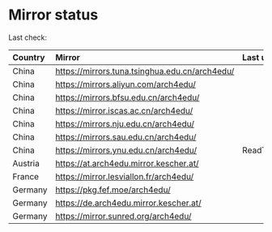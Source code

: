 <script src="./time.js"></script>
# Mirror status
Last check: <script type="text/javascript">localize(1692393242.1032937);</script>

|Country|Mirror|Last update|
|:------|:-----|:----------|
|China|https://mirrors.tuna.tsinghua.edu.cn/arch4edu/|<script type="text/javascript">localize(1692342836);</script>|
|China|https://mirrors.aliyun.com/arch4edu/|<script type="text/javascript">localize(1692342836);</script>|
|China|https://mirrors.bfsu.edu.cn/arch4edu/|<script type="text/javascript">localize(1692342836);</script>|
|China|https://mirror.iscas.ac.cn/arch4edu/|<script type="text/javascript">localize(1692342836);</script>|
|China|https://mirrors.nju.edu.cn/arch4edu/|<script type="text/javascript">localize(1692296975);</script>|
|China|https://mirrors.sau.edu.cn/arch4edu/|<script type="text/javascript">localize(1692342836);</script>|
|China|https://mirrors.ynu.edu.cn/arch4edu/|ReadTimeout|
|Austria|https://at.arch4edu.mirror.kescher.at/|<script type="text/javascript">localize(1692342836);</script>|
|France|https://mirror.lesviallon.fr/arch4edu/|<script type="text/javascript">localize(1692342836);</script>|
|Germany|https://pkg.fef.moe/arch4edu/|<script type="text/javascript">localize(1692342836);</script>|
|Germany|https://de.arch4edu.mirror.kescher.at/|<script type="text/javascript">localize(1692342836);</script>|
|Germany|https://mirror.sunred.org/arch4edu/|<script type="text/javascript">localize(1692342836);</script>|

<script src="./tablefilter/tablefilter.js"></script>
<script src="./table.js"></script>